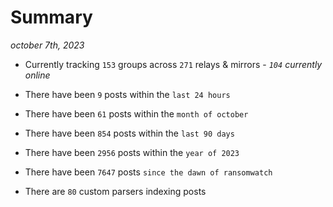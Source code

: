 
# Summary
_october 7th, 2023_

- Currently tracking `153` groups across `271` relays & mirrors - _`104` currently online_

- There have been `9` posts within the `last 24 hours`

- There have been `61` posts within the `month of october`

- There have been `854` posts within the `last 90 days`

- There have been `2956` posts within the `year of 2023`

- There have been `7647` posts `since the dawn of ransomwatch`

- There are `80` custom parsers indexing posts
